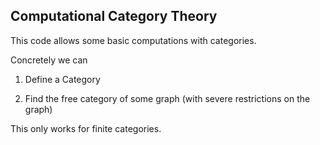 ## Computational Category Theory

This code allows some basic computations with categories.

Concretely we can

1. Define a Category

2. Find the free category of some graph (with severe restrictions on the graph)

This only works for finite categories.
